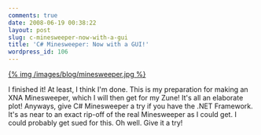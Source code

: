 ```yaml
---
comments: true
date: 2008-06-19 00:38:22
layout: post
slug: c-minesweeper-now-with-a-gui
title: 'C# Minesweeper: Now with a GUI!'
wordpress_id: 106
---
```




[{% img /images/blog/minesweeper.jpg %}](/images/blog/minesweeper.jpg)

I finished it! At least, I think I'm done. This is my preparation for making an XNA Minesweeper, which I will then get for my Zune! It's all an elaborate plot! Anyways, give C# Minesweeper a try if you have the .NET Framework. It's as near to an exact rip-off of the real Minesweeper as I could get. I could probably get sued for this. Oh well. Give it a try!
